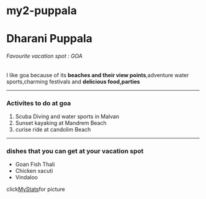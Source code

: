 # my2-puppala
# Dharani Puppala
###### Favourite vacation spot : GOA
I like goa because of its  **beaches and their view points**,adventure water sports,charming festivals and **delicious food,parties**

***

### Activites to do at goa
1. Scuba Diving and water sports in Malvan
2. Sunset kayaking at Mandrem Beach
3. curise ride at candolim Beach

***

### dishes that you can get at your vacation spot
* Goan Fish Thali
* Chicken xacuti
* Vindaloo

click[MyStats](MyStats.md)for picture


